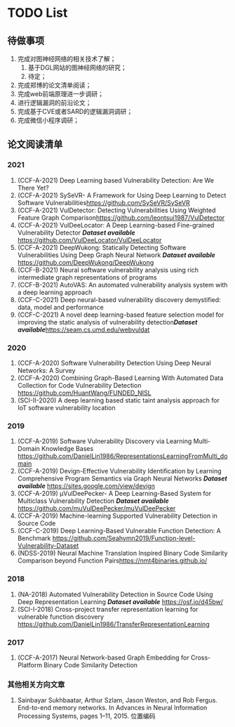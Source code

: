 <!--
 * @Author: Suez_kip 287140262@qq.com
 * @Date: 2022-11-23 16:15:03
 * @LastEditTime: 2022-11-23 19:31:01
 * @LastEditors: Suez_kip
 * @Description: 
-->

# TODO List

## 待做事项

1. 完成对图神经网络的相关技术了解；
   1. 基于DGL网站的图神经网络的研究；
   2. 待定；
2. 完成郑博的论文清单阅读；
3. 完成web前端原理进一步调研；
4. 进行逻辑漏洞的前沿论文；
5. 完成基于CVE或者SARD的逻辑漏洞调研；
6. 完成微信小程序调研；

## 论文阅读清单

### 2021

1. (CCF-A-2021) Deep Learning based Vulnerability Detection: Are We There Yet?
2. (CCF-A-2021) SySeVR- A Framework for Using Deep Learning to Detect Software Vulnerabilities<https://github.com/SySeVR/SySeVR>
3. (CCF-A-2021) VulDetector: Detecting Vulnerabilities Using Weighted Feature Graph Comparison<https://github.com/leontsui1987/VulDetector>
4. (CCF-A-2021) VulDeeLocator: A Deep Learning-based Fine-grained Vulnerability Detector  ***Dataset available***  <https://github.com/VulDeeLocator/VulDeeLocator>
5. (CCF-A-2021) DeepWukong: Statically Detecting Software Vulnerabilities Using Deep Graph Neural Network  ***Dataset available***  <https://github.com/DeepWukong/DeepWukong>
6. (CCF-B-2021) Neural software vulnerability analysis using rich intermediate graph representations of programs
7. (CCF-B-2021) AutoVAS: An automated vulnerability analysis system with a deep learning approach
8. (CCF-C-2021) Deep neural-based vulnerability discovery demystified: data, model and performance
9. (CCF-C-2021) A novel deep learning-based feature selection model for improving the static analysis of vulnerability detection***Dataset available***<https://seam.cs.umd.edu/webvuldat>

### 2020

1. (CCF-A-2020) Software Vulnerability Detection Using Deep Neural Networks: A Survey
2. (CCF-A-2020) Combining Graph-Based Learning With Automated Data Collection for Code Vulnerability Detection  <https://github.com/HuantWang/FUNDED_NISL>
3. (SCI-II-2020) A deep learning based static taint analysis approach for IoT software vulnerability location

### 2019

1. (CCF-A-2019) Software Vulnerability Discovery via Learning Multi-Domain Knowledge Bases  <https://github.com/DanielLin1986/RepresentationsLearningFromMulti_domain>
2. (CCF-A-2019) Devign-Effective Vulnerability Identification by Learning Comprehensive Program Semantics via Graph Neural Networks  ***Dataset available***  <https://sites.google.com/view/devign>
3. (CCF-A-2019) µVulDeePecker- A Deep Learning-Based System for Multiclass Vulnerability Detection ***Dataset available*** <https://github.com/muVulDeePecker/muVulDeePecker>
4. (CCF-A-2019) Machine-learning Supported Vulnerability Detection in Source Code
5. (CCF-C-2019) Deep Learning-Based Vulnerable Function Detection: A Benchmark <https://github.com/Seahymn2019/Function-level-Vulnerability-Dataset>
6. (NDSS-2019) Neural Machine Translation Inspired Binary Code Similarity Comparison beyond Function Pairs<https://nmt4binaries.github.io/>

### 2018

1. (NA-2018) Automated Vulnerability Detection in Source Code Using Deep Representation Learning  ***Dataset available*** <https://osf.io/d45bw/>
1. (SCI-I-2018) Cross-project transfer representation learning for vulnerable function discovery <https://github.com/DanielLin1986/TransferRepresentationLearning>

### 2017

1. (CCF-A-2017) Neural Network-based Graph Embedding for Cross-Platform Binary Code Similarity Detection

### 其他相关方向文章

1. Sainbayar Sukhbaatar, Arthur Szlam, Jason Weston, and Rob Fergus. End-to-end memory networks. In Advances in Neural Information Processing Systems, pages 1–11, 2015. 位置编码
